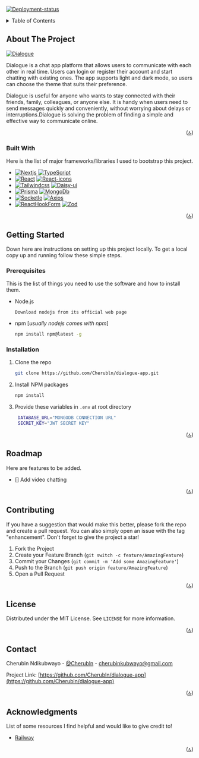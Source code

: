 [![Deployment-status]][Deployment-url]

<a name="readme-top"></a>

<!-- TABLE OF CONTENTS -->
<details>
  <summary>Table of Contents</summary>
  <ol>
    <li>
      <a href="#about-the-project">About The Project</a>
      <ul>
        <li><a href="#built-with">Built With</a></li>
      </ul>
    </li>
    <li>
      <a href="#getting-started">Getting Started</a>
      <ul>
        <li><a href="#prerequisites">Prerequisites</a></li>
        <li><a href="#installation">Installation</a></li>
      </ul>
    </li>
    <li><a href="#usage">Usage</a></li>
    <li><a href="#roadmap">Roadmap</a></li>
    <li><a href="#contributing">Contributing</a></li>
    <li><a href="#license">License</a></li>
    <li><a href="#contact">Contact</a></li>
    <li><a href="#acknowledgments">Acknowledgments</a></li>
  </ol>
</details>

<!-- ABOUT THE PROJECT -->

## About The Project

[![Dialogue][project-screenshot]][Deployment-url]

Dialogue is a chat app platform that allows users to communicate with each other in real time. Users can login or register their account and start chatting with existing ones. The app supports light and dark mode, so users can choose the theme that suits their preference.

Dialogue is useful for anyone who wants to stay connected with their friends, family, colleagues, or anyone else. It is handy when users need to send messages quickly and conveniently, without worrying about delays or interruptions.Dialogue is solving the problem of finding a simple and effective way to communicate online.

<p align="right">(<a href="#readme-top">&#x1F51D;</a>)</p>

### Built With

Here is the list of major frameworks/libraries I used to bootstrap this project.

- [![Nextjs]][Nextjs-url] [![TypeScript]][TypeScript-url]
- [![React][React.js]][React-url] [![React-icons]][React-icons-url]
- [![Tailwindcss]][Tailwindcss-url] [![Daisy-ui]][Daisy-ui-url]
- [![Prisma]][Prisma-url] [![MongoDb]][MongoDb-url]
- [![SocketIo]][SocketIo-url] [![Axios][axios]][Axios-url]
- [![ReactHookForm]][ReactHookForm-url] [![Zod]][Zod-url]

<p align="right">(<a href="#readme-top">&#x1F51D;</a>)</p>

<!-- GETTING STARTED -->

## Getting Started

Down here are instructions on setting up this project locally.
To get a local copy up and running follow these simple steps.

### Prerequisites

This is the list of things you need to use the software and how to install them.

- Node.js

  `Download nodejs from its official web page`

- npm [_usually nodejs comes with npm_]
  ```sh
  npm install npm@latest -g
  ```

### Installation

1. Clone the repo
   ```sh
   git clone https://github.com/Cherubln/dialogue-app.git
   ```
2. Install NPM packages
   ```sh
   npm install
   ```
3. Provide these variables in `.env` at root directory
   ```sh
    DATABASE_URL="MONGODB CONNECTION URL"
    SECRET_KEY="JWT SECRET KEY"
   ```

<p align="right">(<a href="#readme-top">&#x1F51D;</a>)</p>

<!-- ROADMAP -->

## Roadmap

Here are features to be added.

- [] Add video chatting

<p align="right">(<a href="#readme-top">&#x1F51D;</a>)</p>

<!-- CONTRIBUTING -->

## Contributing

If you have a suggestion that would make this better, please fork the repo and create a pull request. You can also simply open an issue with the tag "enhancement".
Don't forget to give the project a star!

1. Fork the Project
2. Create your Feature Branch (`git switch -c feature/AmazingFeature`)
3. Commit your Changes (`git commit -m 'Add some AmazingFeature'`)
4. Push to the Branch (`git push origin feature/AmazingFeature`)
5. Open a Pull Request

<p align="right">(<a href="#readme-top">&#x1F51D;</a>)</p>

<!-- LICENSE -->

## License

Distributed under the MIT License. See `LICENSE` for more information.

<p align="right">(<a href="#readme-top">&#x1F51D;</a>)</p>

<!-- CONTACT -->

## Contact

Cherubin Ndikubwayo - [@Cherubln](https://twitter.com/Cherubln) - cherubinkubwayo@gmail.com

Project Link: [https://github.com/Cherubln/dialogue-app](https://github.com/Cherubln/dialogue-app)

<p align="right" >(<a href="#readme-top">&#x1F51D;</a>)</p>

<!-- ACKNOWLEDGMENTS -->

## Acknowledgments

List of some resources I find helpful and would like to give credit to!

- [Railway](https://railway.app)

<p align="right">(<a href="#readme-top">&#x1F51D;</a>)</p>

<!-- MARKDOWN LINKS & IMAGES -->

[Project-screenshot]: https://res.cloudinary.com/cloudy-data/image/upload/v1702898553/mwoy8dgzdjvkzswv1pki.png
[React.js]: https://img.shields.io/badge/React-20232A?style=for-the-badge&logo=react&logoColor=61DAFB
[React-url]: https://reactjs.org/
[axios]: https://img.shields.io/badge/axios-5A29E4?style=for-the-badge&logo=Axios
[Axios-url]: https://axios-http.com/
[React-icons]: https://img.shields.io/badge/react_icons-20232A?style=for-the-badge&logo=react&logoColor=red
[React-icons-url]: https://react-icons.github.io/react-icons/
[Daisy-ui]: https://img.shields.io/badge/Daisy_UI-20232A?style=for-the-badge&logo=daisyui
[Daisy-ui-url]: https://daisyui.com/
[TypeScript]: https://img.shields.io/badge/TypeScript-20232A?style=for-the-badge&logo=typescript&logoColor=3178C6
[TypeScript-url]: https://www.typescriptlang.org/
[Nextjs]: https://img.shields.io/badge/Next.js-%23000000?style=for-the-badge&logo=nextdotjs
[Nextjs-url]: https://nextjs.org/
[Prisma]: https://img.shields.io/badge/Prisma-000?style=for-the-badge&logo=prisma
[Prisma-url]: https://www.prisma.io/
[MongoDb]: https://img.shields.io/badge/MongoDB-20232A?style=for-the-badge&logo=mongodb
[MongoDb-url]: https://www.mongodb.com/
[Tailwindcss]: https://img.shields.io/badge/tailwindcss-20232A?style=for-the-badge&logo=tailwindcss
[Tailwindcss-url]: https://tailwindcss.com
[ReactHookForm]: https://img.shields.io/badge/react_hook_form-20232A?style=for-the-badge&logo=reacthookform
[ReactHookForm-url]: https://react-hook-form.com
[Zod]: https://img.shields.io/badge/zod-20232A?style=for-the-badge&logo=zod&logoColor=blue
[Zod-url]: https://zod.dev
[SocketIo]: https://img.shields.io/badge/Socket.IO-20232A?style=for-the-badge&logo=socketdotio
[SocketIo-url]: https://www.socket.io/
[Deployment-status]: https://img.shields.io/badge/deployment-success-8A2BE2?logo=vercel&labelColor=black&color=green
[Deployment-url]: https://dialogue-app-project.vercel.app/

